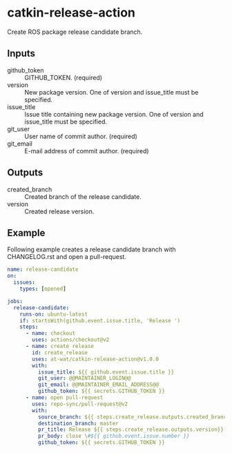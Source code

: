 # catkin-release-action

Create ROS package release candidate branch.

## Inputs
<dl>
  <dt>github_token</dt> <dd>GITHUB_TOKEN. (required)</dd>
  <dt>version</dt> <dd>New package version. One of version and issue_title must be specified.</dd>
  <dt>issue_title</dt> <dd>Issue title containing new package version. One of version and issue_title must be specified.</dd>
  <dt>git_user</dt> <dd>User name of commit author. (required)</dd>
  <dt>git_email</dt> <dd>E-mail address of commit author. (required)</dd>
</dl>

## Outputs
<dl>
  <dt>created_branch</dt> <dd>Created branch of the release candidate.</dd>
  <dt>version</dt> <dd>Created release version.</dd>
</dl>

## Example

Following example creates a release candidate branch with CHANGELOG.rst and open a pull-request.

```yaml
name: release-candidate
on:
  issues:
    types: [opened]

jobs:
  release-candidate:
    runs-on: ubuntu-latest
    if: startsWith(github.event.issue.title, 'Release ')
    steps:
      - name: checkout
        uses: actions/checkout@v2
      - name: create release
        id: create_release
        uses: at-wat/catkin-release-action@v1.0.0
        with:
          issue_title: ${{ github.event.issue.title }}
          git_user: @@MAINTAINER_LOGIN@@
          git_email: @@MAINTAINER_EMAIL_ADDRESS@@
          github_token: ${{ secrets.GITHUB_TOKEN }}
      - name: open pull-request
        uses: repo-sync/pull-request@v2
        with:
          source_branch: ${{ steps.create_release.outputs.created_branch }}
          destination_branch: master
          pr_title: Release ${{ steps.create_release.outputs.version}}
          pr_body: close \#${{ github.event.issue.number }}
          github_token: ${{ secrets.GITHUB_TOKEN }}
```
